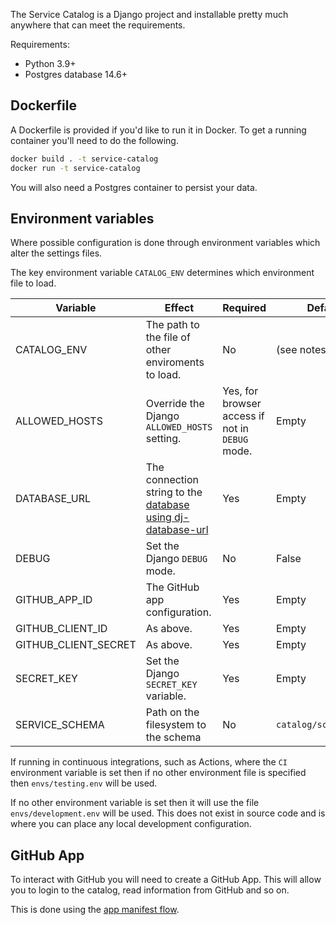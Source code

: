 The Service Catalog is a Django project and installable pretty much anywhere that can meet the requirements.

Requirements:
* Python 3.9+
* Postgres database 14.6+

## Dockerfile

A Dockerfile is provided if you'd like to run it in Docker. To get a running container you'll need to do the following.

```bash
docker build . -t service-catalog
docker run -t service-catalog
```

You will also need a Postgres container to persist your data.

## Environment variables

Where possible configuration is done through environment variables which alter the settings files.

The key environment variable `CATALOG_ENV` determines which environment file to load.

|Variable|Effect|Required|Default if not set|
|-|-|-|-|
|CATALOG_ENV|The path to the file of other enviroments to load.|No|(see notes below)|
|ALLOWED_HOSTS|Override the Django `ALLOWED_HOSTS` setting.|Yes, for browser access if not in `DEBUG` mode.|Empty|
|DATABASE_URL|The connection string to the [database using dj-database-url](https://pypi.org/project/dj-database-url/#url-schema)|Yes|Empty|
|DEBUG|Set the Django `DEBUG` mode.|No|False|
|GITHUB_APP_ID|The GitHub app configuration.|Yes|Empty|
|GITHUB_CLIENT_ID|As above.|Yes|Empty|
|GITHUB_CLIENT_SECRET|As above.|Yes|Empty|
|SECRET_KEY|Set the Django `SECRET_KEY` variable.|Yes|Empty|
|SERVICE_SCHEMA|Path on the filesystem to the schema|No|`catalog/schemas/service.json`|

If running in continuous integrations, such as Actions, where the `CI` environment variable is set then if no other environment file is specified then `envs/testing.env` will be used.

If no other environment variable is set then it will use the file `envs/development.env` will be used. This does not exist in source code and is where you can place any local development configuration.

## GitHub App

To interact with GitHub you will need to create a GitHub App. This will allow you to login to the catalog, read information from GitHub and so on.

This is done using the [app manifest flow](https://docs.github.com/en/apps/creating-github-apps/creating-github-apps/creating-a-github-app-from-a-manifest).